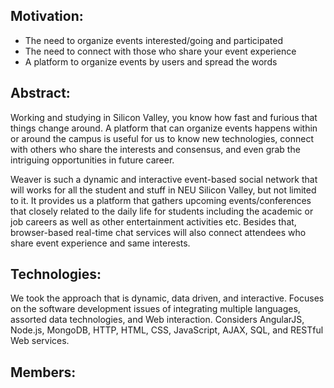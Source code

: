 ## Motivation: 
* The need to organize events interested/going and participated
* The need to connect with those who share your event experience
* A platform to organize events by users and spread the words

## Abstract: 
Working and studying in Silicon Valley, you know how fast and furious that things change around. A platform that can organize events happens within or around the campus is useful for us to know new technologies, connect with others who share the interests and consensus, and even grab the intriguing opportunities in future career. 

Weaver is such a dynamic and interactive event-based social network that will works for all the student and stuff in NEU Silicon Valley, but not limited to it. It provides us a platform that gathers upcoming events/conferences that closely related to the daily life for students including the academic or job careers as well as other entertainment activities etc. Besides that, browser-based real-time chat services will also connect attendees who share event experience and same interests. 

## Technologies:
We took the approach that is dynamic, data driven, and interactive. Focuses on the software development issues of integrating multiple languages, assorted data technologies, and Web interaction. 
Considers AngularJS, Node.js, MongoDB, HTTP, HTML, CSS, JavaScript, AJAX, SQL, and RESTful Web services. 

## Members:
